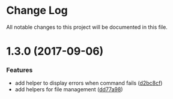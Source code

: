 # Change Log

All notable changes to this project will be documented in this file.

<a name="1.3.0"></a>
# 1.3.0 (2017-09-06)


### Features

* add helper to display errors when command fails ([d2bc8cf](https://github.com/SUI-Components/sui/commit/d2bc8cf))
* add helpers for file management ([dd77a98](https://github.com/SUI-Components/sui/commit/dd77a98))



